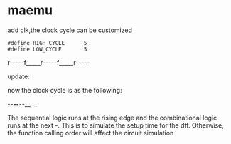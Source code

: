 # maemu

add clk,the clock cycle can be customized
````````
#define HIGH_CYCLE      5
#define LOW_CYCLE       5
````````````````
r-----f_____r-----f_____r-----



update:

now the clock cycle is as the following:

--__--__--__ ...

The sequential logic runs at the rising edge and the combinational logic runs at the next -.
This is to simulate the setup time for the dff.
Otherwise, the function calling order will affect the circuit simulation

